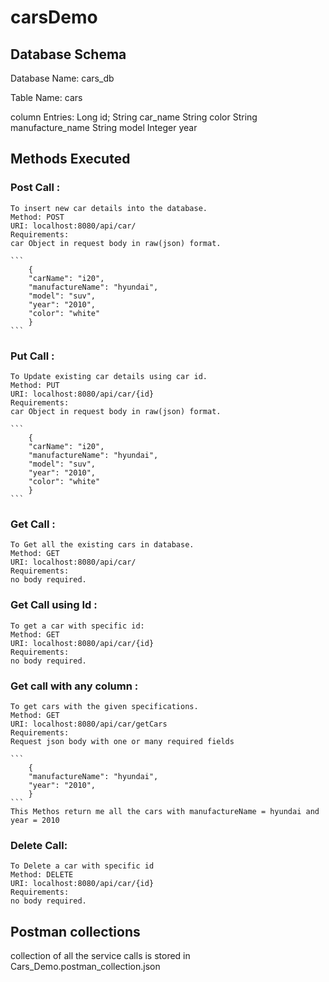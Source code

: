 # carsDemo

 ## Database Schema
 Database Name: cars_db
 
 Table Name: cars
 
 column Entries:
	Long id;
	String car_name
	String color
	String manufacture_name
	String model
	Integer year

## Methods Executed
	
### Post Call :
	To insert new car details into the database.
	Method: POST
	URI: localhost:8080/api/car/
	Requirements:
	car Object in request body in raw(json) format.
	
	```
		{
		"carName": "i20",
		"manufactureName": "hyundai",
		"model": "suv",
		"year": "2010",
		"color": "white"
		}
	```
	
### Put Call : 
	To Update existing car details using car id.
	Method: PUT
	URI: localhost:8080/api/car/{id}
	Requirements:
	car Object in request body in raw(json) format.
	
	```
		{
		"carName": "i20",
		"manufactureName": "hyundai",
		"model": "suv",
		"year": "2010",
		"color": "white"
		}
	```

### Get Call : 
	To Get all the existing cars in database.
	Method: GET
	URI: localhost:8080/api/car/
	Requirements:
	no body required.
	
### Get Call using Id :
	To get a car with specific id:
	Method: GET
	URI: localhost:8080/api/car/{id}
	Requirements:
	no body required.
	
### Get call with any column :
	To get cars with the given specifications.
	Method: GET
	URI: localhost:8080/api/car/getCars
	Requirements:
	Request json body with one or many required fields
	
	```
		{
		"manufactureName": "hyundai",
		"year": "2010",
		}
	```
	This Methos return me all the cars with manufactureName = hyundai and year = 2010
	
### Delete Call:
	To Delete a car with specific id
	Method: DELETE
	URI: localhost:8080/api/car/{id}
	Requirements:
	no body required.

## Postman collections 
collection of all the service calls is stored in Cars_Demo.postman_collection.json
